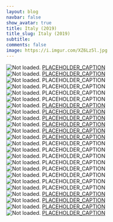 ```yaml
---
layout: blog
navbar: false
show_avatar: true
title: Italy (2019)
title_slug: Italy (2019)
subtitle: 
comments: false
image: https://i.imgur.com/XZ6Lz5l.jpg
---
```


<div class="img-container">
  <img src="https://i.imgur.com/ae7oWOz.jpg" alt="Not loaded." class="center-block">
  <a href="https://www.google.com/maps/search/?api=1&query=38.0269778,14.7535639" target="_blank">
    <span class="img-caption-corner" style="display: inline;">PLACEHOLDER_CAPTION</span>
  </a>  
</div> 


<div class="img-container">
  <img src="https://i.imgur.com/wZE25vk.jpg" alt="Not loaded." class="center-block">
  <a href="https://www.google.com/maps/search/?api=1&query=38.0266222,14.7537611" target="_blank">
    <span class="img-caption-corner" style="display: inline;">PLACEHOLDER_CAPTION</span>
  </a>  
</div> 


<div class="img-container">
  <img src="https://i.imgur.com/AWeOF3x.jpg" alt="Not loaded." class="center-block">
  <a  target="_blank">
    <span class="img-caption-corner" style="display: inline;">PLACEHOLDER_CAPTION</span>
  </a>  
</div> 


<div class="img-container">
  <img src="https://i.imgur.com/mRFVBCH.jpg" alt="Not loaded." class="center-block">
  <a  target="_blank">
    <span class="img-caption-corner" style="display: inline;">PLACEHOLDER_CAPTION</span>
  </a>  
</div> 


<div class="img-container">
  <img src="https://i.imgur.com/Ac08Zco.jpg" alt="Not loaded." class="center-block">
  <a  target="_blank">
    <span class="img-caption-corner" style="display: inline;">PLACEHOLDER_CAPTION</span>
  </a>  
</div> 


<div class="img-container">
  <img src="https://i.imgur.com/6b01pgp.jpg" alt="Not loaded." class="center-block">
  <a  target="_blank">
    <span class="img-caption-corner" style="display: inline;">PLACEHOLDER_CAPTION</span>
  </a>  
</div> 


<div class="img-container">
  <img src="https://i.imgur.com/kaQMocY.jpg" alt="Not loaded." class="center-block">
  <a href="https://www.google.com/maps/search/?api=1&query=41.9656528,12.8003694" target="_blank">
    <span class="img-caption-corner" style="display: inline;">PLACEHOLDER_CAPTION</span>
  </a>  
</div> 


<div class="img-container">
  <img src="https://i.imgur.com/piS9LbS.jpg" alt="Not loaded." class="center-block">
  <a href="https://www.google.com/maps/search/?api=1&query=41.9667556,12.8040111" target="_blank">
    <span class="img-caption-corner" style="display: inline;">PLACEHOLDER_CAPTION</span>
  </a>  
</div> 


<div class="img-container">
  <img src="https://i.imgur.com/XZ6Lz5l.jpg" alt="Not loaded." class="center-block">
  <a href="https://www.google.com/maps/search/?api=1&query=43.7656556,11.2584361" target="_blank">
    <span class="img-caption-corner" style="display: inline;">PLACEHOLDER_CAPTION</span>
  </a>  
</div> 


<div class="img-container">
  <img src="https://i.imgur.com/y0W6t9Y.jpg" alt="Not loaded." class="center-block">
  <a href="https://www.google.com/maps/search/?api=1&query=43.7632111,11.2640944" target="_blank">
    <span class="img-caption-corner" style="display: inline;">PLACEHOLDER_CAPTION</span>
  </a>  
</div> 


<div class="img-container">
  <img src="https://i.imgur.com/5fg71cU.jpg" alt="Not loaded." class="center-block">
  <a href="https://www.google.com/maps/search/?api=1&query=43.7632722,11.2641250" target="_blank">
    <span class="img-caption-corner" style="display: inline;">PLACEHOLDER_CAPTION</span>
  </a>  
</div> 


<div class="img-container">
  <img src="https://i.imgur.com/FMOwk8m.jpg" alt="Not loaded." class="center-block">
  <a href="https://www.google.com/maps/search/?api=1&query=43.7665472,11.2587667" target="_blank">
    <span class="img-caption-corner" style="display: inline;">PLACEHOLDER_CAPTION</span>
  </a>  
</div> 


<div class="img-container">
  <img src="https://i.imgur.com/vrG62JM.jpg" alt="Not loaded." class="center-block">
  <a  target="_blank">
    <span class="img-caption-corner" style="display: inline;">PLACEHOLDER_CAPTION</span>
  </a>  
</div> 


<div class="img-container">
  <img src="https://i.imgur.com/gsBy2rT.jpg" alt="Not loaded." class="center-block">
  <a  target="_blank">
    <span class="img-caption-corner" style="display: inline;">PLACEHOLDER_CAPTION</span>
  </a>  
</div> 


<div class="img-container">
  <img src="https://i.imgur.com/tQ3IjlU.jpg" alt="Not loaded." class="center-block">
  <a  target="_blank">
    <span class="img-caption-corner" style="display: inline;">PLACEHOLDER_CAPTION</span>
  </a>  
</div> 


<div class="img-container">
  <img src="https://i.imgur.com/LHIXdW4.jpg" alt="Not loaded." class="center-block">
  <a  target="_blank">
    <span class="img-caption-corner" style="display: inline;">PLACEHOLDER_CAPTION</span>
  </a>  
</div> 


<div class="img-container">
  <img src="https://i.imgur.com/WkHgvAN.jpg" alt="Not loaded." class="center-block">
  <a  target="_blank">
    <span class="img-caption-corner" style="display: inline;">PLACEHOLDER_CAPTION</span>
  </a>  
</div> 


<div class="img-container">
  <img src="https://i.imgur.com/yalVIYh.jpg" alt="Not loaded." class="center-block">
  <a  target="_blank">
    <span class="img-caption-corner" style="display: inline;">PLACEHOLDER_CAPTION</span>
  </a>  
</div> 


<div class="img-container">
  <img src="https://i.imgur.com/UqtgilA.jpg" alt="Not loaded." class="center-block">
  <a  target="_blank">
    <span class="img-caption-corner" style="display: inline;">PLACEHOLDER_CAPTION</span>
  </a>  
</div> 


<div class="img-container">
  <img src="https://i.imgur.com/5gFEUlD.jpg" alt="Not loaded." class="center-block">
  <a  target="_blank">
    <span class="img-caption-corner" style="display: inline;">PLACEHOLDER_CAPTION</span>
  </a>  
</div> 


<div class="img-container">
  <img src="https://i.imgur.com/fNmS6pm.jpg" alt="Not loaded." class="center-block">
  <a href="https://www.google.com/maps/search/?api=1&query=44.1340556,9.7084833" target="_blank">
    <span class="img-caption-corner" style="display: inline;">PLACEHOLDER_CAPTION</span>
  </a>  
</div> 


<div class="img-container">
  <img src="https://i.imgur.com/5xOXwOY.jpg" alt="Not loaded." class="center-block">
  <a href="https://www.google.com/maps/search/?api=1&query=45.0599028,7.6973778" target="_blank">
    <span class="img-caption-corner" style="display: inline;">PLACEHOLDER_CAPTION</span>
  </a>  
</div> 


<div class="img-container">
  <img src="https://i.imgur.com/mnGQ2TF.jpg" alt="Not loaded." class="center-block">
  <a href="https://www.google.com/maps/search/?api=1&query=45.0773694,7.6834611" target="_blank">
    <span class="img-caption-corner" style="display: inline;">PLACEHOLDER_CAPTION</span>
  </a>  
</div> 


<div class="img-container">
  <img src="https://i.imgur.com/F9AwAcw.jpg" alt="Not loaded." class="center-block">
  <a href="https://www.google.com/maps/search/?api=1&query=45.0728083,7.6821500" target="_blank">
    <span class="img-caption-corner" style="display: inline;">PLACEHOLDER_CAPTION</span>
  </a>  
</div> 

